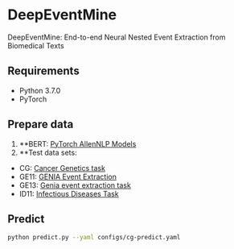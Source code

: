 # DeepEventMine
DeepEventMine: End-to-end Neural Nested Event Extraction from Biomedical Texts

## Requirements
- Python 3.7.0
- PyTorch

## Prepare data

1. **BERT: [PyTorch AllenNLP Models](https://s3-us-west-2.amazonaws.com/ai2-s2-research/scibert/pytorch_models/scibert_scivocab_cased.tar)
2. **Test data sets:
- CG: [Cancer Genetics task](http://2013.bionlp-st.org/tasks/cancer-genetics)
- GE11: [GENIA Event Extraction](http://2011.bionlp-st.org/home/genia-event-extraction-genia)
- GE13: [Genia event extraction task](http://bionlp.dbcls.jp/projects/bionlp-st-ge-2013/wiki)
- ID11: [Infectious Diseases Task](http://2011.bionlp-st.org/home/infectious-diseases)

## Predict

```bash
python predict.py --yaml configs/cg-predict.yaml
```